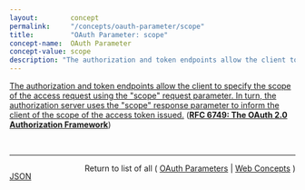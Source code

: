 ```yaml
---
layout:        concept
permalink:     "/concepts/oauth-parameter/scope"
title:         "OAuth Parameter: scope"
concept-name:  OAuth Parameter
concept-value: scope
description: "The authorization and token endpoints allow the client to specify the scope of the access request using the \"scope\" request parameter. In turn, the authorization server uses the \"scope\" response parameter to inform the client of the scope of the access token issued."
---
```


[The authorization and token endpoints allow the client to specify the scope of the access request using the "scope" request parameter. In turn, the authorization server uses the "scope" response parameter to inform the client of the scope of the access token issued.](https://datatracker.ietf.org/doc/html/rfc6749#section-3.3 "Read documentation for OAuth Parameter &#34;scope&#34;") (**[RFC 6749: The OAuth 2.0 Authorization Framework](/specs/IETF/RFC/6749 "The OAuth 2.0 authorization framework enables a third-party application to obtain limited access to an HTTP service, either on behalf of a resource owner by orchestrating an approval interaction between the resource owner and the HTTP service, or by allowing the third-party application to obtain access on its own behalf. This specification replaces and obsoletes the OAuth 1.0 protocol described in RFC 5849.")**)

<br/>
<hr/>

<p style="float : left"><a href="./scope.json" title="JSON representing this particular Web Concept value">JSON</a></p>
<p style="text-align: right">Return to list of all ( <a href="../oauth-parameter/">OAuth Parameters</a> | <a href="../">Web Concepts</a> )</p>
